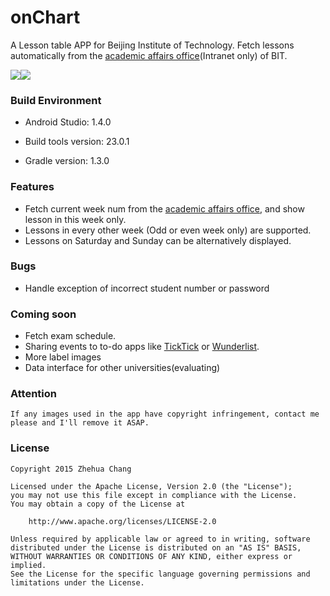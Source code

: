 
# onChart
A Lesson table APP for Beijing Institute of Technology.
Fetch lessons automatically from the [academic affairs office](http://jwc.bit.edu.cn)(Intranet only) of BIT.

![](http://i.imgur.com/Pdzbks7.png)![](http://i.imgur.com/KsHvvQX.png)

### Build Environment
*   Android Studio: 1.4.0

*   Build tools version: 23.0.1

*   Gradle version: 1.3.0

### Features
*   Fetch current week num from the [academic affairs office](http://jwc.bit.edu.cn), and show
lesson in this week only.
*   Lessons in every other week (Odd or even week only) are supported.
*   Lessons on Saturday and Sunday can be alternatively displayed.

### Bugs
*   Handle exception of incorrect student number or password

### Coming soon
*   Fetch exam schedule.
*   Sharing events to to-do apps like [TickTick](https://ticktick.com/) or [Wunderlist](https://www.wunderlist.com/).
*   More label images
*   Data interface for other universities(evaluating)

### Attention
    If any images used in the app have copyright infringement, contact me please and I'll remove it ASAP.

### License

    Copyright 2015 Zhehua Chang

    Licensed under the Apache License, Version 2.0 (the "License");
    you may not use this file except in compliance with the License.
    You may obtain a copy of the License at

        http://www.apache.org/licenses/LICENSE-2.0

    Unless required by applicable law or agreed to in writing, software
    distributed under the License is distributed on an "AS IS" BASIS,
    WITHOUT WARRANTIES OR CONDITIONS OF ANY KIND, either express or implied.
    See the License for the specific language governing permissions and
    limitations under the License.